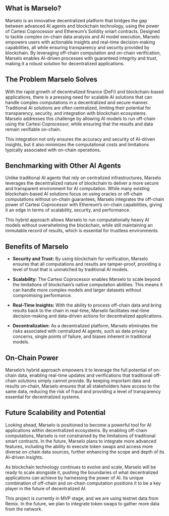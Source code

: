 ## What is Marselo?

Marselo is an innovative decentralized platform that bridges the gap between advanced AI agents and blockchain technology, using the power of Cartesi Coprocessor and Ethereum’s Solidity smart contracts. Designed to tackle complex on-chain data analysis and AI model execution, Marselo empowers users with actionable insights and real-time decision-making capabilities, all while ensuring transparency and security provided by blockchain. By leveraging off-chain computation and on-chain verification, Marselo enables AI-driven processes with guaranteed integrity and trust, making it a robust solution for decentralized applications.

## The Problem Marselo Solves

With the rapid growth of decentralized finance (DeFi) and blockchain-based applications, there is a pressing need for scalable AI solutions that can handle complex computations in a decentralized and secure manner. Traditional AI solutions are often centralized, limiting their potential for transparency, security, and integration with blockchain ecosystems. Marselo addresses this challenge by allowing AI models to run off-chain using the Cartesi Coprocessor, while ensuring that the results and data remain verifiable on-chain.

This integration not only ensures the accuracy and security of AI-driven insights, but it also minimizes the computational costs and limitations typically associated with on-chain operations.

## Benchmarking with Other AI Agents

Unlike traditional AI agents that rely on centralized infrastructures, Marselo leverages the decentralized nature of blockchain to deliver a more secure and transparent environment for AI computation. While many existing blockchain-based AI solutions focus on using oracles or off-chain computations without on-chain guarantees, Marselo integrates the off-chain power of Cartesi Coprocessor with Ethereum’s on-chain capabilities, giving it an edge in terms of scalability, security, and performance.

This hybrid approach allows Marselo to run computationally heavy AI models without overwhelming the blockchain, while still maintaining an immutable record of results, which is essential for trustless environments.

## Benefits of Marselo

- **Security and Trust:** By using blockchain for verification, Marselo ensures that all computations and results are tamper-proof, providing a level of trust that is unmatched by traditional AI models.

- **Scalability:** The Cartesi Coprocessor enables Marselo to scale beyond the limitations of blockchain’s native computation abilities. This means it can handle more complex models and larger datasets without compromising performance.

- **Real-Time Insights:** With the ability to process off-chain data and bring results back to the chain in real-time, Marselo facilitates real-time decision-making and data-driven actions for decentralized applications.

- **Decentralization:** As a decentralized platform, Marselo eliminates the risks associated with centralized AI agents, such as data privacy concerns, single points of failure, and biases inherent in traditional models.

## On-Chain Power

Marselo’s hybrid approach empowers it to leverage the full potential of on-chain data, enabling real-time updates and verifications that traditional off-chain solutions simply cannot provide. By keeping important data and results on-chain, Marselo ensures that all stakeholders have access to the same data, reducing the risk of fraud and providing a level of transparency essential for decentralized systems.

## Future Scalability and Potential

Looking ahead, Marselo is positioned to become a powerful tool for AI applications within decentralized ecosystems. By enabling off-chain computations, Marselo is not constrained by the limitations of traditional smart contracts. In the future, Marselo plans to integrate more advanced features, including the ability to execute token swaps and access more diverse on-chain data sources, further enhancing the scope and depth of its AI-driven insights.

As blockchain technology continues to evolve and scale, Marselo will be ready to scale alongside it, pushing the boundaries of what decentralized applications can achieve by harnessing the power of AI. Its unique combination of off-chain and on-chain computation positions it to be a key player in the future of decentralized AI.

<div class="warning">
    This project is currently in MVP stage, and we are using testnet data from Remix. In the future, we plan to integrate token swaps to gather more data from the network.
</div>

